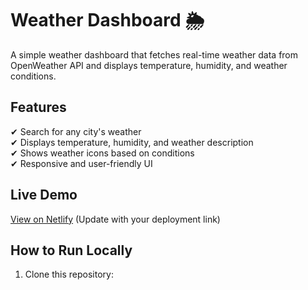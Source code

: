 # Weather Dashboard 🌦

A simple weather dashboard that fetches real-time weather data from OpenWeather API and displays temperature, humidity, and weather conditions.

## Features
✔ Search for any city's weather  
✔ Displays temperature, humidity, and weather description  
✔ Shows weather icons based on conditions  
✔ Responsive and user-friendly UI  

## Live Demo
[View on Netlify](https://your-netlify-url.netlify.app/) (Update with your deployment link)

## How to Run Locally
1. Clone this repository:

